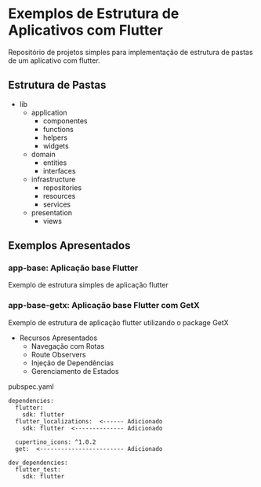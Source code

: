 # Exemplos de Estrutura de Aplicativos com Flutter

Repositório de projetos simples para implementação de estrutura de pastas de um aplicativo com flutter.

## Estrutura de Pastas

* lib
  * application
    * componentes
    * functions
    * helpers
    * widgets
  * domain
    * entities
    * interfaces
  * infrastructure
    * repositories
    * resources
    * services
  * presentation
    * views

## Exemplos Apresentados

### app-base: Aplicação base Flutter

Exemplo de estrutura simples de aplicação flutter

### app-base-getx: Aplicação base Flutter com GetX

Exemplo de estrutura de aplicação flutter utilizando o package GetX

* Recursos Apresentados
  * Navegação com Rotas
  * Route Observers
  * Injeção de Dependências
  * Gerenciamento de Estados

pubspec.yaml

```
dependencies:
  flutter:
    sdk: flutter
  flutter_localizations:  <------ Adicionado
    sdk: flutter  <-------------- Adicionado

  cupertino_icons: ^1.0.2
  get:  <------------------------ Adicionado

dev_dependencies:
  flutter_test:
    sdk: flutter
```
